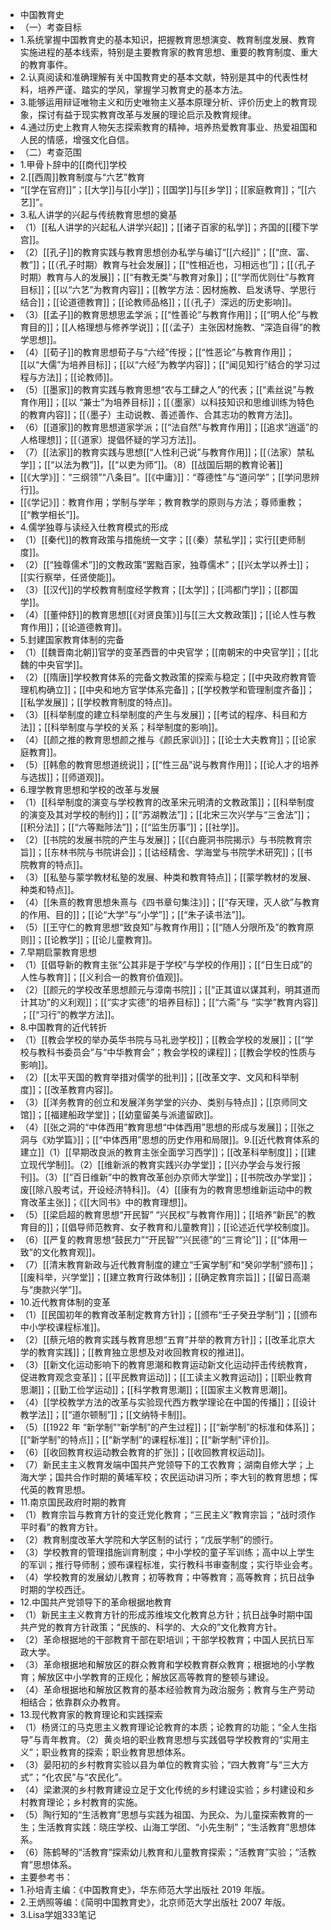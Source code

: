 - 中国教育史
- （一）考查目标
- 1.系统掌握中国教育史的基本知识，把握教育思想演变、教育制度发展、教育实施进程的基本线索，特别是主要教育家的教育思想、重要的教育制度、重大的教育事件。
- 2.认真阅读和准确理解有关中国教育史的基本文献，特别是其中的代表性材料，培养严谨、踏实的学风，掌握学习教育史的基本方法。
- 3.能够运用辩证唯物主义和历史唯物主义基本原理分析、评价历史上的教育现象，探讨有益于现实教育改革与发展的理论启示及教育规律。
- 4.通过历史上教育人物矢志探索教育的精神，培养热爱教育事业、热爱祖国和人民的情感，增强文化自信。
- （二）考查范围
- 1.甲骨卜辞中的[[商代]]学校
- 2.[[西周]]教育制度与“六艺”教育
- “[[学在官府]]”；[[大学]]与[[小学]]；[[国学]]与[[乡学]]；[[家庭教育]]；“[[六艺]]”。
- 3.私人讲学的兴起与传统教育思想的奠基
- （1）[[私人讲学的兴起私人讲学兴起]]；[[诸子百家的私学]]；齐国的[[稷下学宫]]。
- （2）[[孔子]]的教育实践与教育思想创办私学与编订“[[六经]]”；[[“庶、富、教”]]；[[（孔子时期）教育与社会发展]]；[[“性相近也，习相远也”]]；[[（孔子时期）教育与人的发展]]；[[“有教无类”与教育对象]]；[[“学而优则仕”与教育目标]]；[[以“六艺”为教育内容]]；[[教学方法：因材施教、启发诱导、学思行结合]]；[[论道德教育]]；[[论教师品格]]；[[（孔子）深远的历史影响]]。
- （3）[[孟子]]的教育思想思孟学派；[[“性善论”与教育作用]]；[[“明人伦”与教育目的]]；[[人格理想与修养学说]]；[[（孟子）主张因材施教、“深造自得”的教学思想]]。
- （4）[[荀子]]的教育思想荀子与“六经”传授；[[“性恶论”与教育作用]]；[[以“大儒”为培养目标]]；[[以“六经”为教学内容]]；[[“闻见知行”结合的学习过程与方法]]；[[论教师]]。
- （5）[[墨家]]的教育实践与教育思想“农与工肆之人”的代表；[[“素丝说”与教育作用]]；[[以 “兼士”为培养目标]]；[[（墨家）以科技知识和思维训练为特色的教育内容]]；[[（墨子）主动说教、善述善作、合其志功的教育方法]]。
- （6）[[道家]]的教育思想道家学派；[[“法自然”与教育作用]]；[[追求“逍遥”的人格理想]]；[[（道家）提倡怀疑的学习方法]]。
- （7）[[法家]]的教育实践与思想[[“人性利己说”与教育作用]]；[[（法家）禁私学]]；[[“以法为教”]]，[[“以吏为师”]]。（8）[[战国后期的教育论著]]
- [[《大学》]]：“三纲领”“八条目”。[[《中庸》]]：“尊德性”与“道问学”；[[学问思辨行]]。
- [[《学记》]]：教育作用；学制与学年；教育教学的原则与方法；尊师重教；[[“教学相长”]]。
- 4.儒学独尊与读经入仕教育模式的形成
- （1）[[秦代]]的教育政策与措施统一文字；[[（秦）禁私学]]；实行[[吏师制度]]。
- （2）[[“独尊儒术”]]的文教政策“罢黜百家，独尊儒术”；[[兴太学以养士]]；[[实行察举，任贤使能]]。
- （3）[[汉代]]的学校教育制度经学教育；[[太学]]；[[鸿都门学]]；[[郡国学]]。
- （4）[[董仲舒]]的教育思想[[《对贤良策》]]与[[三大文教政策]]；[[论人性与教育作用]]；[[论道德教育]]。
- 5.封建国家教育体制的完备
- （1）[[魏晋南北朝]]官学的变革西晋的中央官学；[[南朝宋的中央官学]]；[[北魏的中央官学]]。
- （2）[[隋唐]]学校教育体系的完备文教政策的探索与稳定；[[中央政府教育管理机构确立]]；[[中央和地方官学体系完备]]；[[学校教学和管理制度齐备]]；[[私学发展]]；[[学校教育制度的特点]]。
- （3）[[科举制度的建立科举制度的产生与发展]]；[[考试的程序、科目和方法]]；[[科举制度与学校的关系；科举制度的影响]]。
- （4）[[颜之推的教育思想颜之推与《颜氏家训》]]；[[论士大夫教育]]；[[论家庭教育]]。
- （5）[[韩愈的教育思想道统说]]；[[“性三品”说与教育作用]]；[[论人才的培养与选拔]]；[[师道观]]。
- 6.理学教育思想和学校的改革与发展
- （1）[[科举制度的演变与学校教育的改革宋元明清的文教政策]]；[[科举制度的演变及其对学校的制约]]；[[“苏湖教法”]]；[[北宋三次兴学与“三舍法”]]；[[积分法]]；[[“六等黜陟法”]]；[[“监生历事”]]；[[社学]]。
- （2）[[书院的发展书院的产生与发展]]；[[《白鹿洞书院揭示》与书院教育宗旨]]；[[东林书院与书院讲会]]；[[诂经精舍、学海堂与书院学术研究]]；[[书院教育的特点]]。
- （3）[[私塾与蒙学教材私塾的发展、种类和教育特点]]；[[蒙学教材的发展、种类和特点]]。
- （4）[[朱熹的教育思想朱熹与《四书章句集注》]]；[[“存天理，灭人欲”与教育的作用、目的]]；[[论“大学”与“小学”]]；[[“朱子读书法”]]。
- （5）[[王守仁的教育思想“致良知”与教育作用]]；[[“随人分限所及”的教育原则]]；[[论教学]]；[[论儿童教育]]。
- 7.早期启蒙教育思想
- （1）[[倡导新的教育主张“公其非是于学校”与学校的作用]]；[[“日生日成”的人性与教育]]；[[义利合一的教育价值观]]。
- （2）[[颜元的学校改革思想颜元与漳南书院]]；[[“正其谊以谋其利，明其道而计其功”的义利观]]；[[“实才实德”的培养目标]]；[[“六斋”与 “实学”教育内容]] ；[[“习行”的教学方法]]。
- 8.中国教育的近代转折
- （1）[[教会学校的举办英华书院与马礼逊学校]]；[[教会学校的发展]]；[[“学校与教科书委员会”与“中华教育会”；教会学校的课程]]；[[教会学校的性质与影响]]。
- （2）[[太平天国的教育举措对儒学的批判]]；[[改革文字、文风和科举制度]]；[[改革教育内容]]。
- （3）[[洋务教育的创立和发展洋务学堂的兴办、类别与特点]]；[[京师同文馆]]；[[福建船政学堂]]；[[幼童留美与派遣留欧]]。
- （4）[[张之洞的“中体西用”教育思想“中体西用”思想的形成与发展]]；[[张之洞与《劝学篇》]]；[[“中体西用”思想的历史作用和局限]]。9.[[近代教育体系的建立]]（1）[[早期改良派的教育主张全面学习西学]]；[[改革科举制度]]；[[建立现代学制]]。（2）[[维新派的教育实践兴办学堂]]；[[兴办学会与发行报刊]]。（3）[[“百日维新”中的教育改革创办京师大学堂]]；[[书院改办学堂]]；废[[除八股考试，开设经济特科]]。（4）[[康有为的教育思想维新运动中的教育改革主张]]；《[[大同书》中的教育理想]]。
- （5）[[梁启超的教育思想“开民智” “兴民权”与教育作用]]；[[培养“新民”的教育目的]]；[[倡导师范教育、女子教育和儿童教育]]；[[论述近代学校制度]]。
- （6）[[严复的教育思想“鼓民力”“开民智”“兴民德”的“三育论”]]；[[“体用一致”的文化教育观]]。
- （7）[[清末教育新政与近代教育制度的建立“壬寅学制”和“癸卯学制”颁布]]；[[废科举，兴学堂]]；[[建立教育行政体制]]；[[确定教育宗旨]]；[[留日高潮与“庚款兴学”]]。
- 10.近代教育体制的变革
- （1）[[民国初年的教育改革制定教育方针]]；[[颁布“壬子癸丑学制”]]；[[颁布中小学校课程标准]]。
- （2）[[蔡元培的教育实践与教育思想“五育”并举的教育方针]]；[[改革北京大学的教育实践]]；[[教育独立思想及对收回教育权的推进]]。
- （3）[[新文化运动影响下的教育思潮和教育运动新文化运动抨击传统教育，促进教育观念变革]]；[[平民教育运动]]；[[工读主义教育运动]]；[[职业教育思潮]]；[[勤工俭学运动]]；[[科学教育思潮]]；[[国家主义教育思潮]]。
- （4）[[学校教学方法的改革与实验现代西方教学理论在中国的传播]]；[[设计教学法]]；[[“道尔顿制”]]；[[文纳特卡制]]。
- （5）[[1922 年 “新学制”“新学制”的产生过程]]；[[“新学制”的标准和体系]]；[[“新学制”的特点]]；[[“新学制”的课程标准]]；[[“新学制”评价]]。
- （6）[[收回教育权运动教会教育的扩张]]；[[收回教育权运动]]。
- （7）新民主主义教育发端中国共产党领导下的工农教育；湖南自修大学；上海大学；国共合作时期的黄埔军校；农民运动讲习所；李大钊的教育思想；恽代英的教育思想。
- 11.南京国民政府时期的教育
- （1）教育宗旨与教育方针的变迁党化教育；“三民主义”教育宗旨；“战时须作平时看”的教育方针。
- （2）教育制度改革大学院和大学区制的试行；“戊辰学制”的颁行。
- （3）学校教育的管理措施训育制度；中小学校的童子军训练；高中以上学生的军训；推行导师制；颁布课程标准，实行教科书审查制度；实行毕业会考。
- （4）学校教育的发展幼儿教育；初等教育；中等教育；高等教育；抗日战争时期的学校西迁。
- 12.中国共产党领导下的革命根据地教育
- （1）新民主主义教育方针的形成苏维埃文化教育总方针；抗日战争时期中国共产党的教育方针政策；“民族的、科学的、大众的”文化教育方针。
- （2）革命根据地的干部教育干部在职培训；干部学校教育；中国人民抗日军政大学。
- （3）革命根据地和解放区的群众教育和学校教育群众教育；根据地的小学教育；解放区中小学教育的正规化；解放区高等教育的整顿与建设。
- （4）革命根据地和解放区教育的基本经验教育为政治服务；教育与生产劳动相结合；依靠群众办教育。
- 13.现代教育家的教育理论和实践探索
- （1）杨贤江的马克思主义教育理论论教育的本质；论教育的功能；“全人生指导”与青年教育。（2）黄炎培的职业教育思想与实践倡导学校教育的“实用主义”；职业教育的探索；职业教育思想体系。
- （3）晏阳初的乡村教育实验以县为单位的教育实验；“四大教育”与“三大方式”；“化农民”与“农民化”。
- （4）梁漱溟的乡村教育建设立足于文化传统的乡村建设实验；乡村建设和乡村教育理论；乡村教育的实施。
- （5）陶行知的“生活教育”思想与实践为祖国、为民众、为儿童探索教育的一生；生活教育实践：晓庄学校、山海工学团、“小先生制”；“生活教育”思想体系。
- （6）陈鹤琴的“活教育”探索幼儿教育和儿童教育探索；“活教育”实验；“活教育”思想体系。
- 主要参考书：
- 1.孙培青主编：《中国教育史》，华东师范大学出版社 2019 年版。
- 2.王炳照等编：《简明中国教育史》，北京师范大学出版社 2007 年版。
- 3.Lisa学姐333笔记